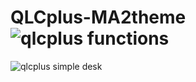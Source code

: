 # QLCplus-MA2theme![qlcplus functions](https://github.com/Nukethefox/QLCplus-MA2theme/assets/125735099/4641734c-2d90-4369-bdaa-f46b0e37de16)
![qlcplus simple desk](https://github.com/Nukethefox/QLCplus-MA2theme/assets/125735099/28592f58-5538-45fd-a26c-60b27b66d8b3)
